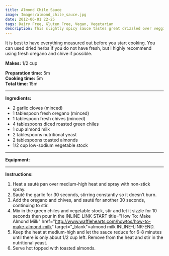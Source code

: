 ```yaml
---
title: Almond Chile Sauce
image: Images/almond_chile_sauce.jpg
date: 2012-06-01 22-25
tags: Dairy Free, Gluten Free, Vegan, Vegetarian
description: This slightly spicy sauce tastes great drizzled over veggies like steamed broccoli and roasted potatoes, or try it with sautéed chicken or tofu.
---
```

It is best to have everything measured out before you start cooking. You can used dried herbs if you do not have fresh, but I highly recommend using fresh oregano and chive if possible. 

**Makes:** 1/2 cup

**Preparation time:** 5m  
**Cooking time:** 5m  
**Total time:** 15m

---

**Ingredients:**

- 2 garlic cloves (minced)
- 1 tablespoon fresh oregano (minced)
- 1 tablespoon fresh chives (minced)
- 4 tablespoons diced roasted green chiles
- 1 cup almond milk
- 2 tablespoons nutritional yeast
- 2 tablespoons toasted almonds
- 1/2 cup low-sodium vegetable stock


---

**Equipment:** 

---

**Instructions:**

1. Heat a sauté pan over medium-high heat and spray with non-stick spray.
1. Sauté the garlic for 30 seconds, stirring constantly so it doesn’t burn.
1. Add the oregano and chives, and sauté for another 30 seconds, continuing to stir. 
1. Mix in the green chiles and vegetable stock, stir and let it sizzle for 10 seconds then pour in the INLINE-LINK-START title="How To: Make Almond Milk" href="http://www.wafflehearts.com/howtos/how-to-make-almond-milk" target="_blank">almond milk INLINE-LINK-END.
1. Keep the heat at medium-high and let the sauce reduce for 6-8 minutes until there is only about 1/2 cup left. Remove from the heat and stir in the nutritional yeast.
1. Serve hot topped with toasted almonds. 


